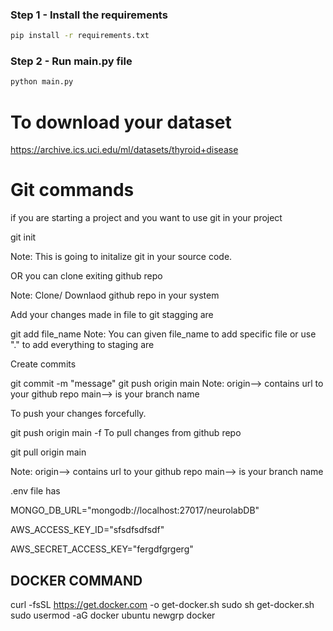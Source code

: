 

### Step 1 - Install the requirements

```bash
pip install -r requirements.txt
```

### Step 2 - Run main.py file

```bash
python main.py
```

# To download your dataset
https://archive.ics.uci.edu/ml/datasets/thyroid+disease


# Git commands

if you are starting a project and you want to use git in your project

git init

Note: This is going to initalize git in your source code.

OR
you can clone exiting github repo

Note: Clone/ Downlaod github repo in your system

Add your changes made in file to git stagging are

git add file_name
Note: You can given file_name to add specific file or use "." to add everything to staging are

Create commits

git commit -m "message"
git push origin main
Note: origin--> contains url to your github repo main--> is your branch name

To push your changes forcefully.

git push origin main -f
To pull changes from github repo

git pull origin main

Note: origin--> contains url to your github repo main--> is your branch name

.env file has

MONGO_DB_URL="mongodb://localhost:27017/neurolabDB"

AWS_ACCESS_KEY_ID="sfsdfsdfsdf"

AWS_SECRET_ACCESS_KEY="fergdfgrgerg"

## DOCKER COMMAND
curl -fsSL https://get.docker.com -o get-docker.sh
sudo sh get-docker.sh
sudo usermod -aG docker ubuntu
newgrp docker
